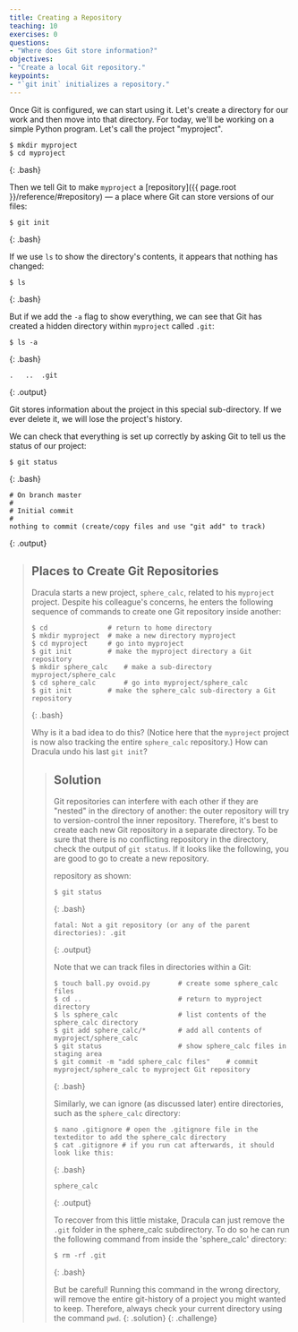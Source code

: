```yaml
---
title: Creating a Repository
teaching: 10
exercises: 0
questions:
- "Where does Git store information?"
objectives:
- "Create a local Git repository."
keypoints:
- "`git init` initializes a repository."
---
```


Once Git is configured, we can start using it.
Let's create a directory for our work and then move into that directory.
For today, we'll be working on a simple Python program.
Let's call the project "myproject".

~~~
$ mkdir myproject
$ cd myproject
~~~
{: .bash}

Then we tell Git to make `myproject` a [repository]({{ page.root }}/reference/#repository)
— a place where Git can store versions of our files:

~~~
$ git init
~~~
{: .bash}

If we use `ls` to show the directory's contents,
it appears that nothing has changed:

~~~
$ ls
~~~
{: .bash}

But if we add the `-a` flag to show everything,
we can see that Git has created a hidden directory within `myproject` called `.git`:

~~~
$ ls -a
~~~
{: .bash}

~~~
.	..	.git
~~~
{: .output}

Git stores information about the project in this special sub-directory.
If we ever delete it, we will lose the project's history.

We can check that everything is set up correctly
by asking Git to tell us the status of our project:

~~~
$ git status
~~~
{: .bash}

~~~
# On branch master
#
# Initial commit
#
nothing to commit (create/copy files and use "git add" to track)
~~~
{: .output}

> ## Places to Create Git Repositories
>
> Dracula starts a new project, `sphere_calc`, related to his `myproject` project.
> Despite his colleague's concerns, he enters the following sequence of commands to
> create one Git repository inside another:
>
> ~~~
> $ cd               # return to home directory
> $ mkdir myproject  # make a new directory myproject
> $ cd myproject     # go into myproject
> $ git init         # make the myproject directory a Git repository
> $ mkdir sphere_calc    # make a sub-directory myproject/sphere_calc
> $ cd sphere_calc       # go into myproject/sphere_calc
> $ git init         # make the sphere_calc sub-directory a Git repository
> ~~~
> {: .bash}
>
> Why is it a bad idea to do this? (Notice here that the `myproject` project is now also tracking the entire `sphere_calc` repository.)
> How can Dracula undo his last `git init`?
>
> > ## Solution
> >
> > Git repositories can interfere with each other if they are "nested" in the
> > directory of another: the outer repository will try to version-control
> > the inner repository. Therefore, it's best to create each new Git
> > repository in a separate directory. To be sure that there is no conflicting
> > repository in the directory, check the output of `git status`. If it looks
> > like the following, you are good to go to create a new repository.
> >
> > repository as shown:
> >
> > ~~~
> > $ git status
> > ~~~
> > {: .bash}
> > ~~~
> > fatal: Not a git repository (or any of the parent directories): .git
> > ~~~
> > {: .output}
> >
> > Note that we can track files in directories within a Git:
> >
> > ~~~
> > $ touch ball.py ovoid.py       # create some sphere_calc files
> > $ cd ..                        # return to myproject directory
> > $ ls sphere_calc               # list contents of the sphere_calc directory
> > $ git add sphere_calc/*        # add all contents of myproject/sphere_calc
> > $ git status                   # show sphere_calc files in staging area
> > $ git commit -m "add sphere_calc files"    # commit myproject/sphere_calc to myproject Git repository
> > ~~~
> > {: .bash}
> >
> > Similarly, we can ignore (as discussed later) entire directories, such as the `sphere_calc` directory:
> >
> > ~~~
> > $ nano .gitignore # open the .gitignore file in the texteditor to add the sphere_calc directory
> > $ cat .gitignore # if you run cat afterwards, it should look like this:
> > ~~~
> > {: .bash}
> >
> > ~~~
> > sphere_calc
> > ~~~
> > {: .output}
> >
> > To recover from this little mistake, Dracula can just remove the `.git`
> > folder in the sphere_calc subdirectory. To do so he can run the following command from inside the 'sphere_calc' directory:
> >
> > ~~~
> > $ rm -rf .git
> > ~~~
> > {: .bash}
> >
> > But be careful! Running this command in the wrong directory, will remove
> > the entire git-history of a project you might wanted to keep. Therefore, always check your current directory using the
> > command `pwd`.
> {: .solution}
{: .challenge}
